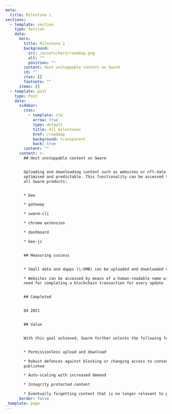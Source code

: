 ```yaml
---
meta:
  title: Milestone 1
sections:
  - template: section
    type: Section
    data:
      hero:
        title: Milestone 1
        background:
          src: /assets/hero/roadmap.png
          alt: ""
          position: ""
        content: Host unstoppable content on Swarm
        id: ""
        ctas: []
        footnote: ""
      items: []
  - template: post
    type: Post
    data:
      sidebar:
        ctas:
          - template: cta
            arrow: true
            type: default
            title: All milestones
            href: /roadmap
            background: transparent
            back: true
        content: ""
      content: >-
        ## Host unstoppable content on Swarm


        Uploading and downloading content such as websites or nft-data is
        optimised and predictable. This functionality can be accessed through
        all Swarm products:


        * bee

        * gateway

        * swarm-cli

        * chrome extension

        * dashboard

        * bee-js


        ## Measuring success


        * Small data and dapps (\~5MB) can be uploaded and downloaded reliably

        * Websites can be accessed by means of a human-readable name without the
        need for completing a blockchain transaction for every update


        ## Completed


        Q4 2021


        ## Value


        With this goal achieved, Swarm further unlocks the following features:


        * Permissionless upload and download

        * Robust defences against blocking or changing access to content once
        published

        * Auto-scaling with increased demand

        * Integrity protected content

        * Eventually forgetting content that is no longer relevant to preserve
      border: false
_template: page
---
```


